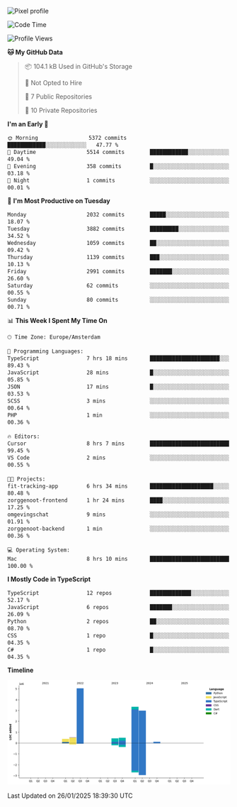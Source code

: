 ![Pixel profile](https://pixel-profile.vercel.app/api/github-stats?username=Atchferox&screen_effect=true&theme=rainbow
)


<!--START_SECTION:waka-->
![Code Time](http://img.shields.io/badge/Code%20Time-486%20hrs%2052%20mins-blue)

![Profile Views](http://img.shields.io/badge/Profile%20Views-0-blue)

**🐱 My GitHub Data** 

> 📦 104.1 kB Used in GitHub's Storage 
 > 
> 🚫 Not Opted to Hire
 > 
> 📜 7 Public Repositories 
 > 
> 🔑 10 Private Repositories 
 > 
**I'm an Early 🐤** 

```text
🌞 Morning                5372 commits        ████████████░░░░░░░░░░░░░   47.77 % 
🌆 Daytime                5514 commits        ████████████░░░░░░░░░░░░░   49.04 % 
🌃 Evening                358 commits         █░░░░░░░░░░░░░░░░░░░░░░░░   03.18 % 
🌙 Night                  1 commits           ░░░░░░░░░░░░░░░░░░░░░░░░░   00.01 % 
```
📅 **I'm Most Productive on Tuesday** 

```text
Monday                   2032 commits        █████░░░░░░░░░░░░░░░░░░░░   18.07 % 
Tuesday                  3882 commits        █████████░░░░░░░░░░░░░░░░   34.52 % 
Wednesday                1059 commits        ██░░░░░░░░░░░░░░░░░░░░░░░   09.42 % 
Thursday                 1139 commits        ███░░░░░░░░░░░░░░░░░░░░░░   10.13 % 
Friday                   2991 commits        ███████░░░░░░░░░░░░░░░░░░   26.60 % 
Saturday                 62 commits          ░░░░░░░░░░░░░░░░░░░░░░░░░   00.55 % 
Sunday                   80 commits          ░░░░░░░░░░░░░░░░░░░░░░░░░   00.71 % 
```


📊 **This Week I Spent My Time On** 

```text
🕑︎ Time Zone: Europe/Amsterdam

💬 Programming Languages: 
TypeScript               7 hrs 18 mins       ██████████████████████░░░   89.43 % 
JavaScript               28 mins             █░░░░░░░░░░░░░░░░░░░░░░░░   05.85 % 
JSON                     17 mins             █░░░░░░░░░░░░░░░░░░░░░░░░   03.53 % 
SCSS                     3 mins              ░░░░░░░░░░░░░░░░░░░░░░░░░   00.64 % 
PHP                      1 min               ░░░░░░░░░░░░░░░░░░░░░░░░░   00.36 % 

🔥 Editors: 
Cursor                   8 hrs 7 mins        █████████████████████████   99.45 % 
VS Code                  2 mins              ░░░░░░░░░░░░░░░░░░░░░░░░░   00.55 % 

🐱‍💻 Projects: 
fit-tracking-app         6 hrs 34 mins       ████████████████████░░░░░   80.48 % 
zorggenoot-frontend      1 hr 24 mins        ████░░░░░░░░░░░░░░░░░░░░░   17.25 % 
omgevingschat            9 mins              ░░░░░░░░░░░░░░░░░░░░░░░░░   01.91 % 
zorggenoot-backend       1 min               ░░░░░░░░░░░░░░░░░░░░░░░░░   00.36 % 

💻 Operating System: 
Mac                      8 hrs 10 mins       █████████████████████████   100.00 % 
```

**I Mostly Code in TypeScript** 

```text
TypeScript               12 repos            █████████████░░░░░░░░░░░░   52.17 % 
JavaScript               6 repos             ███████░░░░░░░░░░░░░░░░░░   26.09 % 
Python                   2 repos             ██░░░░░░░░░░░░░░░░░░░░░░░   08.70 % 
CSS                      1 repo              █░░░░░░░░░░░░░░░░░░░░░░░░   04.35 % 
C#                       1 repo              █░░░░░░░░░░░░░░░░░░░░░░░░   04.35 % 
```



**Timeline**

![Lines of Code chart](https://raw.githubusercontent.com/Atchferox/Atchferox/main/assets/bar_graph.png)


 Last Updated on 26/01/2025 18:39:30 UTC
<!--END_SECTION:waka-->
